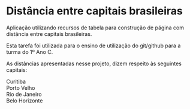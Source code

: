 # Distância entre capitais brasileiras
Aplicação utilizando recursos de tabela para construção de página com distância entre capitais brasileiras.

Esta tarefa foi utilizada para o ensino de utilização do git/github para a turma do 1º Ano C.

As distâncias apresentadas nesse projeto, dizem respeito às seguintes capitais:

Curitiba <br>
Porto Velho <br>
Rio de Janeiro<br>
Belo Horizonte<br>
